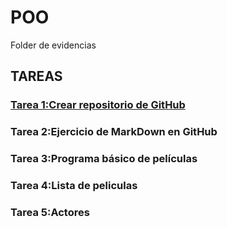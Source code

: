 # POO
Folder de evidencias

## TAREAS

### [Tarea 1:Crear repositorio de GitHub](../README.md)
### Tarea 2:Ejercicio de MarkDown en GitHub
### Tarea 3:Programa básico de películas
### Tarea 4:Lista de peliculas
### Tarea 5:Actores

